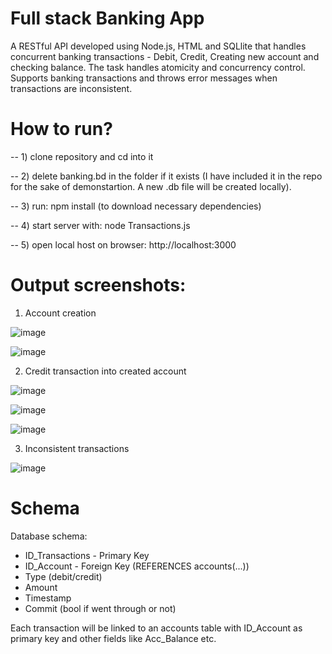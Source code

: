 # Full stack Banking App
A RESTful API developed using Node.js, HTML and SQLlite that handles concurrent banking transactions - Debit, Credit, Creating new account and checking balance. The task handles atomicity and concurrency control. Supports banking transactions and throws error messages when transactions are inconsistent.

# How to run?

-- 1) clone repository and cd into it

-- 2) delete banking.bd in the folder if it exists (I have included it in the repo for the sake of demonstartion. A new .db file will be created locally).

-- 3) run: npm install (to download necessary dependencies)

-- 4) start server with: node Transactions.js

-- 5) open local host on browser: http://localhost:3000

# Output screenshots:

1) Account creation

 ![image](https://github.com/user-attachments/assets/a9079905-6c3e-45fa-939e-a111de9715d9)

 ![image](https://github.com/user-attachments/assets/39b11e29-b677-4864-8615-05ce9f7a74da)

 2) Credit transaction into created account

![image](https://github.com/user-attachments/assets/843a78fd-b54a-44d6-ab6d-d27c6f35e754)

![image](https://github.com/user-attachments/assets/bcdd3935-d28e-4eb3-9e23-24fe45ce06f6)

![image](https://github.com/user-attachments/assets/962bf2dd-4480-4717-b801-0422ab02aaff)

3) Inconsistent transactions

![image](https://github.com/user-attachments/assets/93b7af19-f360-494e-9ad7-aa20f7f8ad06)


# Schema

Database schema:
   - ID_Transactions - Primary Key
   - ID_Account - Foreign Key (REFERENCES accounts(...))
   - Type (debit/credit)
   - Amount
   - Timestamp
   - Commit (bool if went through or not)

Each transaction will be linked to an accounts table with ID_Account as primary key and other fields like Acc_Balance etc.


